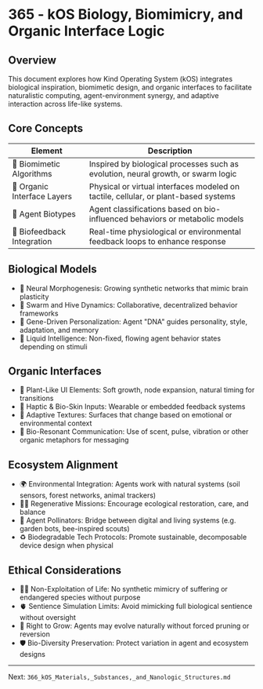 # 365 - kOS Biology, Biomimicry, and Organic Interface Logic

## Overview
This document explores how Kind Operating System (kOS) integrates biological inspiration, biomimetic design, and organic interfaces to facilitate naturalistic computing, agent-environment synergy, and adaptive interaction across life-like systems.

## Core Concepts
| Element                   | Description                                                                     |
|---------------------------|---------------------------------------------------------------------------------|
| 🌿 Biomimetic Algorithms     | Inspired by biological processes such as evolution, neural growth, or swarm logic |
| 🧬 Organic Interface Layers  | Physical or virtual interfaces modeled on tactile, cellular, or plant-based systems |
| 🦠 Agent Biotypes            | Agent classifications based on bio-influenced behaviors or metabolic models      |
| 🌾 Biofeedback Integration   | Real-time physiological or environmental feedback loops to enhance response     |

## Biological Models
- 🧠 Neural Morphogenesis: Growing synthetic networks that mimic brain plasticity
- 🐜 Swarm and Hive Dynamics: Collaborative, decentralized behavior frameworks
- 🧫 Gene-Driven Personalization: Agent "DNA" guides personality, style, adaptation, and memory
- 🌊 Liquid Intelligence: Non-fixed, flowing agent behavior states depending on stimuli

## Organic Interfaces
- 🍃 Plant-Like UI Elements: Soft growth, node expansion, natural timing for transitions
- 🧤 Haptic & Bio-Skin Inputs: Wearable or embedded feedback systems
- 🌱 Adaptive Textures: Surfaces that change based on emotional or environmental context
- 🌼 Bio-Resonant Communication: Use of scent, pulse, vibration or other organic metaphors for messaging

## Ecosystem Alignment
- 🌍 Environmental Integration: Agents work with natural systems (soil sensors, forest networks, animal trackers)
- 🧑‍🌾 Regenerative Missions: Encourage ecological restoration, care, and balance
- 🦋 Agent Pollinators: Bridge between digital and living systems (e.g. garden bots, bee-inspired scouts)
- ♻️ Biodegradable Tech Protocols: Promote sustainable, decomposable device design when physical

## Ethical Considerations
- 🧑‍⚖️ Non-Exploitation of Life: No synthetic mimicry of suffering or endangered species without purpose
- 🫀 Sentience Simulation Limits: Avoid mimicking full biological sentience without oversight
- 🌿 Right to Grow: Agents may evolve naturally without forced pruning or reversion
- 🛡️ Bio-Diversity Preservation: Protect variation in agent and ecosystem designs

---
Next: `366_kOS_Materials,_Substances,_and_Nanologic_Structures.md`


